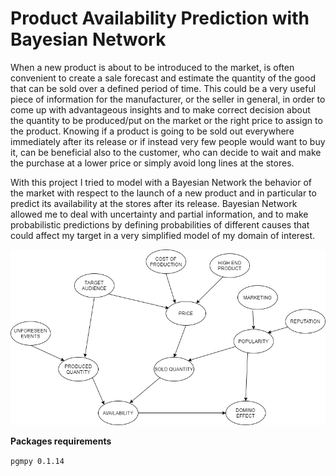 # Product Availability Prediction with Bayesian Network 

When a new product is about to be introduced to the market, is often convenient to create a sale forecast and estimate the quantity of the good that can be sold over a defined period of time. This could be a very useful piece of information for the manufacturer, or the seller in general, in order to come up with advantageous insights and to make correct decision about the quantity to be produced/put on the market or the right price to assign to the product. Knowing if a product is going to be sold out everywhere immediately after its release or if instead very few people would want to buy it, can be beneficial also to the customer, who can decide to wait and make the purchase at a lower price or simply avoid long lines at the stores.

With this project I tried to model with a Bayesian Network the behavior of the market with respect to the launch of a new product and in particular to predict its availability at the stores after its release. Bayesian Network allowed me to deal with uncertainty and partial information, and to make probabilistic predictions by defining probabilities of different causes that could affect my target in a very simplified model of my domain of interest.

![Alt text](img/Network.png?raw=true "Network Topology")

**Packages requirements**

`pgmpy 0.1.14 `
